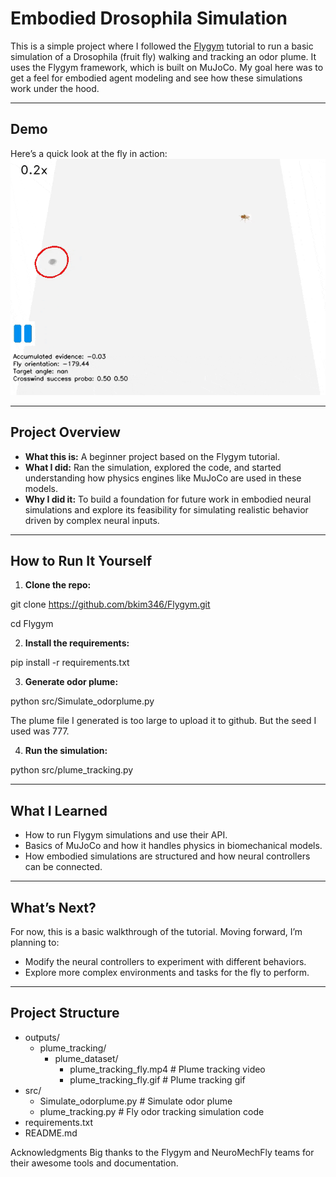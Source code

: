#  Embodied Drosophila Simulation

This is a simple project where I followed the [Flygym](https://github.com/NeuroMechFly/Flygym) tutorial to run a basic simulation of a Drosophila (fruit fly) walking and tracking an odor plume. It uses the Flygym framework, which is built on MuJoCo. My goal here was to get a feel for embodied agent modeling and see how these simulations work under the hood.

---

##  Demo

Here’s a quick look at the fly in action:  
![Fly walking and tracking odor plume](./outputs/plume_tracking/plume_dataset/plume_tracking_fly.gif)

---

## Project Overview

- **What this is:** A beginner project based on the Flygym tutorial.  
- **What I did:** Ran the simulation, explored the code, and started understanding how physics engines like MuJoCo are used in these models.  
- **Why I did it:** To build a foundation for future work in embodied neural simulations and explore its feasibility for simulating realistic behavior driven by complex neural inputs.

---

## How to Run It Yourself

1. **Clone the repo:**

git clone https://github.com/bkim346/Flygym.git

cd Flygym

2. **Install the requirements:**

pip install -r requirements.txt

3. **Generate odor plume:**

python src/Simulate_odorplume.py

The plume file I generated is too large to upload it to github. But the seed I used was 777.

4. **Run the simulation:**

python src/plume_tracking.py


---

## What I Learned

- How to run Flygym simulations and use their API.
- Basics of MuJoCo and how it handles physics in biomechanical models.
- How embodied simulations are structured and how neural controllers can be connected.

---

## What’s Next?

For now, this is a basic walkthrough of the tutorial. Moving forward, I’m planning to:

- Modify the neural controllers to experiment with different behaviors.
- Explore more complex environments and tasks for the fly to perform.

---

## Project Structure

- outputs/
  - plume_tracking/
    - plume_dataset/        
      - plume_tracking_fly.mp4   # Plume tracking video 
      - plume_tracking_fly.gif   # Plume tracking gif
- src/
  - Simulate_odorplume.py        # Simulate odor plume
  - plume_tracking.py            # Fly odor tracking simulation code
- requirements.txt
- README.md

Acknowledgments
Big thanks to the Flygym and NeuroMechFly teams for their awesome tools and documentation.
